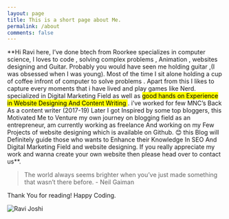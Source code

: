 ```yaml
---
layout: page
title: This is a short page about Me.
permalink: /about
comments: false
---
```


<div class="row justify-content-between">
<div class="col-md-8 pr-5">

<p>  **Hi Ravi here, I’ve done btech from Roorkee specializes in computer science, I loves to code , solving complex problems , Animation , websites designing and Guitar. Probably you would have seen me holding guitar ,(I was obsessed when I was young). Most of the time I sit alone holding a cup of coffee infront of computer to solve problems . Apart from this I likes to capture every moments that i have lived and play games like Nerd. specialized in Digital Marketing Field as well as <mark> good hands on Experience in Website Designing And Content Writing </mark> . i’ve worked for few MNC’s Back As a content writer (2017-19) Later I got Inspired by some top bloggers, this Motivated Me to Venture my own journey on blogging field as an entrepreneur, am currently working as freelance And working on my Few Projects of website designing which is available on Github. 😊 this Blog will Definitely guide those who wants to Enhance their Knowledge In SEO And Digital Marketing Field and website designing. If you really appreciate my work and wanna create your own website then please head over to contact us**.

> The world always seems brighter when you’ve just made something that wasn’t there before. - Neil Gaiman

Thank You for reading! Happy Coding.</p>

<p class="mb-5"><img class="shadow-lg" src="{{site.baseurl}}/assets/images/mediumish-jekyll-template.png" alt="Ravi Joshi" /></p>


</div>
